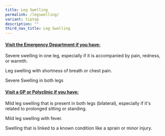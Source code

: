 ```yaml
---
title: Leg Swelling
permalink: /legswelling/
variant: tiptap
description: ""
third_nav_title: Leg Swelling
---
```

<h4><strong><u>Visit the Emergency Department if you have:</u></strong></h4>
<p>Severe swelling in one leg, especially if it is accompanied by pain, redness,
or warmth.</p>
<p>Leg swelling with shortness of breath or chest pain.</p>
<p>Severe Swelling in both legs</p>
<p></p>
<h4><strong><u>Visit a GP or Polyclinic if you have:</u></strong></h4>
<p>Mild leg swelling that is present in both legs (bilateral), especially
if it's related to prolonged sitting or standing.</p>
<p>Mild leg swelling with fever.</p>
<p>Swelling that is linked to a known condition like a sprain or minor injury.</p>
<p></p>